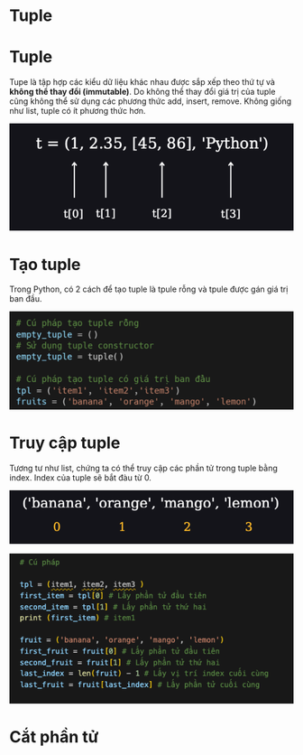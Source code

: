 # Tuple 

# Tuple 
Tupe là tập hợp các kiểu dữ liệu khác nhau được sắp xếp theo thứ tự và **không thể thay đổi (immutable)**. Do không thể thay đổi giá trị của tuple cũng không thể sử dụng các phương thức add, insert, remove. Không giống như list, tuple có ít phương thức hơn. 

![alt text](image.png)

# Tạo tuple 

Trong Python, có 2 cách để tạo tuple là tpule rỗng và tpule được gán giá trị ban đầu. 

![alt text](image-1.png)

# Truy cập tuple 

Tương tư như list, chứng ta có thể truy cập các phần tử trong tuple bằng index. Index của tuple sẽ bắt đàu từ 0. 

![alt text](image-2.png)

![alt text](image-3.png)

# Cắt phần tử